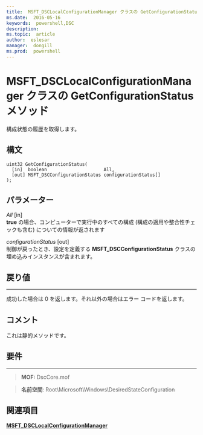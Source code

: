 ```yaml
---
title:  MSFT_DSCLocalConfigurationManager クラスの GetConfigurationStatus メソッド
ms.date:  2016-05-16
keywords:  powershell,DSC
description:  
ms.topic:  article
author:  eslesar
manager:  dongill
ms.prod:  powershell
---
```


# MSFT_DSCLocalConfigurationManager クラスの GetConfigurationStatus メソッド

構成状態の履歴を取得します。

構文
------

```mof
uint32 GetConfigurationStatus(
  [in]  boolean                     All,
  [out] MSFT_DSCConfigurationStatus configurationStatus[]
);
```

パラメーター
----------

*All* \[in\]  
**true** の場合、コンピューターで実行中のすべての構成 (構成の適用や整合性チェックも含む) についての情報が返されます

*configurationStatus* \[out\]  
制御が戻ったとき、設定を定義する **MSFT_DSCConfigurationStatus** クラスの埋め込みインスタンスが含まれます。

## 戻り値
------------

成功した場合は 0 を返します。それ以外の場合はエラー コードを返します。

## コメント

これは静的メソッドです。

## 要件
------------
>**MOF:** DscCore.mof

>**名前空間**: Root\Microsoft\Windows\DesiredStateConfiguration


## 関連項目


[**MSFT_DSCLocalConfigurationManager**](msft-dsclocalconfigurationmanager.md)


 

 





<!--HONumber=May16_HO3-->


